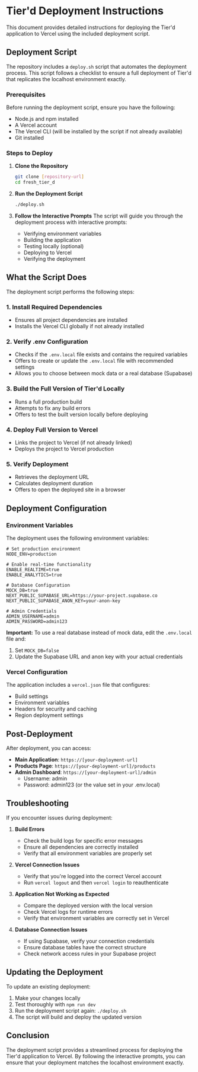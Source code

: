 # Tier'd Deployment Instructions

This document provides detailed instructions for deploying the Tier'd application to Vercel using the included deployment script.

## Deployment Script

The repository includes a `deploy.sh` script that automates the deployment process. This script follows a checklist to ensure a full deployment of Tier'd that replicates the localhost environment exactly.

### Prerequisites

Before running the deployment script, ensure you have the following:

- Node.js and npm installed
- A Vercel account
- The Vercel CLI (will be installed by the script if not already available)
- Git installed

### Steps to Deploy

1. **Clone the Repository**
   ```bash
   git clone [repository-url]
   cd fresh_tier_d
   ```

2. **Run the Deployment Script**
   ```bash
   ./deploy.sh
   ```

3. **Follow the Interactive Prompts**
   The script will guide you through the deployment process with interactive prompts:
   - Verifying environment variables
   - Building the application
   - Testing locally (optional)
   - Deploying to Vercel
   - Verifying the deployment

## What the Script Does

The deployment script performs the following steps:

### 1. Install Required Dependencies
- Ensures all project dependencies are installed
- Installs the Vercel CLI globally if not already installed

### 2. Verify .env Configuration
- Checks if the `.env.local` file exists and contains the required variables
- Offers to create or update the `.env.local` file with recommended settings
- Allows you to choose between mock data or a real database (Supabase)

### 3. Build the Full Version of Tier'd Locally
- Runs a full production build
- Attempts to fix any build errors
- Offers to test the built version locally before deploying

### 4. Deploy Full Version to Vercel
- Links the project to Vercel (if not already linked)
- Deploys the project to Vercel production

### 5. Verify Deployment
- Retrieves the deployment URL
- Calculates deployment duration
- Offers to open the deployed site in a browser

## Deployment Configuration

### Environment Variables

The deployment uses the following environment variables:

```
# Set production environment
NODE_ENV=production

# Enable real-time functionality
ENABLE_REALTIME=true
ENABLE_ANALYTICS=true

# Database Configuration
MOCK_DB=true
NEXT_PUBLIC_SUPABASE_URL=https://your-project.supabase.co
NEXT_PUBLIC_SUPABASE_ANON_KEY=your-anon-key

# Admin Credentials
ADMIN_USERNAME=admin
ADMIN_PASSWORD=admin123
```

**Important:** To use a real database instead of mock data, edit the `.env.local` file and:
1. Set `MOCK_DB=false`
2. Update the Supabase URL and anon key with your actual credentials

### Vercel Configuration

The application includes a `vercel.json` file that configures:
- Build settings
- Environment variables
- Headers for security and caching
- Region deployment settings

## Post-Deployment

After deployment, you can access:

- **Main Application**: `https://[your-deployment-url]`
- **Products Page**: `https://[your-deployment-url]/products`
- **Admin Dashboard**: `https://[your-deployment-url]/admin`
  - Username: admin
  - Password: admin123 (or the value set in your .env.local)

## Troubleshooting

If you encounter issues during deployment:

1. **Build Errors**
   - Check the build logs for specific error messages
   - Ensure all dependencies are correctly installed
   - Verify that all environment variables are properly set

2. **Vercel Connection Issues**
   - Verify that you're logged into the correct Vercel account
   - Run `vercel logout` and then `vercel login` to reauthenticate

3. **Application Not Working as Expected**
   - Compare the deployed version with the local version
   - Check Vercel logs for runtime errors
   - Verify that environment variables are correctly set in Vercel

4. **Database Connection Issues**
   - If using Supabase, verify your connection credentials
   - Ensure database tables have the correct structure
   - Check network access rules in your Supabase project

## Updating the Deployment

To update an existing deployment:

1. Make your changes locally
2. Test thoroughly with `npm run dev`
3. Run the deployment script again: `./deploy.sh`
4. The script will build and deploy the updated version

## Conclusion

The deployment script provides a streamlined process for deploying the Tier'd application to Vercel. By following the interactive prompts, you can ensure that your deployment matches the localhost environment exactly. 